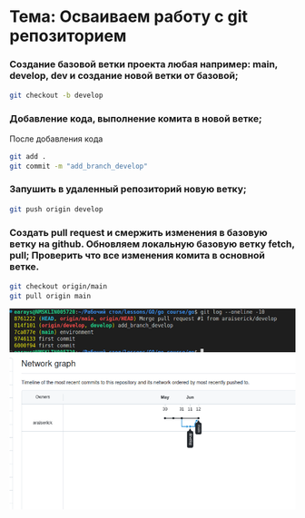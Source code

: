 # Тема: Осваиваем работу с git репозиторием


### Создание базовой ветки проекта любая например: main, develop, dev и создание новой ветки от базовой;

```bash
git checkout -b develop
```

### Добавление кода, выполнение комита в новой ветке;

После добавления кода
```bash
git add .
git commit -m "add_branch_develop"
```
### Запушить в удаленный репозиторий новую ветку;
    
```bash
git push origin develop
```
### Создать pull request и смержить изменения в базовую ветку на github. Обновляем локальную базовую ветку fetch, pull; Проверить что все изменения комита в основной ветке.

```bash
git checkout origin/main
git pull origin main
```

![](./img/1.png)
![](./img/2.png)
